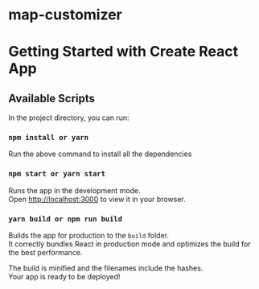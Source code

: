 # map-customizer

# Getting Started with Create React App

## Available Scripts

In the project directory, you can run:

### `npm install or yarn`

Run the above command to install all the dependencies

### `npm start or yarn start`

Runs the app in the development mode.\
Open [http://localhost:3000](http://localhost:3000) to view it in your browser.

### `yarn build or npm run build`

Builds the app for production to the `build` folder.\
It correctly bundles React in production mode and optimizes the build for the best performance.

The build is minified and the filenames include the hashes.\
Your app is ready to be deployed!
